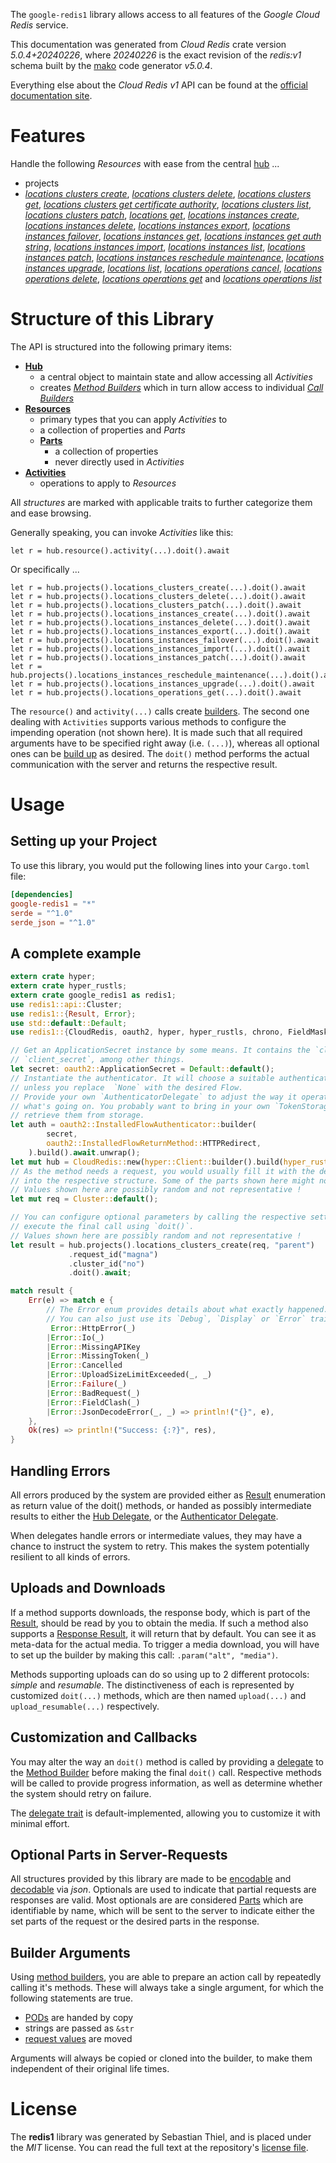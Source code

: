 <!---
DO NOT EDIT !
This file was generated automatically from 'src/generator/templates/api/README.md.mako'
DO NOT EDIT !
-->
The `google-redis1` library allows access to all features of the *Google Cloud Redis* service.

This documentation was generated from *Cloud Redis* crate version *5.0.4+20240226*, where *20240226* is the exact revision of the *redis:v1* schema built by the [mako](http://www.makotemplates.org/) code generator *v5.0.4*.

Everything else about the *Cloud Redis* *v1* API can be found at the
[official documentation site](https://cloud.google.com/memorystore/docs/redis/).
# Features

Handle the following *Resources* with ease from the central [hub](https://docs.rs/google-redis1/5.0.4+20240226/google_redis1/CloudRedis) ... 

* projects
 * [*locations clusters create*](https://docs.rs/google-redis1/5.0.4+20240226/google_redis1/api::ProjectLocationClusterCreateCall), [*locations clusters delete*](https://docs.rs/google-redis1/5.0.4+20240226/google_redis1/api::ProjectLocationClusterDeleteCall), [*locations clusters get*](https://docs.rs/google-redis1/5.0.4+20240226/google_redis1/api::ProjectLocationClusterGetCall), [*locations clusters get certificate authority*](https://docs.rs/google-redis1/5.0.4+20240226/google_redis1/api::ProjectLocationClusterGetCertificateAuthorityCall), [*locations clusters list*](https://docs.rs/google-redis1/5.0.4+20240226/google_redis1/api::ProjectLocationClusterListCall), [*locations clusters patch*](https://docs.rs/google-redis1/5.0.4+20240226/google_redis1/api::ProjectLocationClusterPatchCall), [*locations get*](https://docs.rs/google-redis1/5.0.4+20240226/google_redis1/api::ProjectLocationGetCall), [*locations instances create*](https://docs.rs/google-redis1/5.0.4+20240226/google_redis1/api::ProjectLocationInstanceCreateCall), [*locations instances delete*](https://docs.rs/google-redis1/5.0.4+20240226/google_redis1/api::ProjectLocationInstanceDeleteCall), [*locations instances export*](https://docs.rs/google-redis1/5.0.4+20240226/google_redis1/api::ProjectLocationInstanceExportCall), [*locations instances failover*](https://docs.rs/google-redis1/5.0.4+20240226/google_redis1/api::ProjectLocationInstanceFailoverCall), [*locations instances get*](https://docs.rs/google-redis1/5.0.4+20240226/google_redis1/api::ProjectLocationInstanceGetCall), [*locations instances get auth string*](https://docs.rs/google-redis1/5.0.4+20240226/google_redis1/api::ProjectLocationInstanceGetAuthStringCall), [*locations instances import*](https://docs.rs/google-redis1/5.0.4+20240226/google_redis1/api::ProjectLocationInstanceImportCall), [*locations instances list*](https://docs.rs/google-redis1/5.0.4+20240226/google_redis1/api::ProjectLocationInstanceListCall), [*locations instances patch*](https://docs.rs/google-redis1/5.0.4+20240226/google_redis1/api::ProjectLocationInstancePatchCall), [*locations instances reschedule maintenance*](https://docs.rs/google-redis1/5.0.4+20240226/google_redis1/api::ProjectLocationInstanceRescheduleMaintenanceCall), [*locations instances upgrade*](https://docs.rs/google-redis1/5.0.4+20240226/google_redis1/api::ProjectLocationInstanceUpgradeCall), [*locations list*](https://docs.rs/google-redis1/5.0.4+20240226/google_redis1/api::ProjectLocationListCall), [*locations operations cancel*](https://docs.rs/google-redis1/5.0.4+20240226/google_redis1/api::ProjectLocationOperationCancelCall), [*locations operations delete*](https://docs.rs/google-redis1/5.0.4+20240226/google_redis1/api::ProjectLocationOperationDeleteCall), [*locations operations get*](https://docs.rs/google-redis1/5.0.4+20240226/google_redis1/api::ProjectLocationOperationGetCall) and [*locations operations list*](https://docs.rs/google-redis1/5.0.4+20240226/google_redis1/api::ProjectLocationOperationListCall)




# Structure of this Library

The API is structured into the following primary items:

* **[Hub](https://docs.rs/google-redis1/5.0.4+20240226/google_redis1/CloudRedis)**
    * a central object to maintain state and allow accessing all *Activities*
    * creates [*Method Builders*](https://docs.rs/google-redis1/5.0.4+20240226/google_redis1/client::MethodsBuilder) which in turn
      allow access to individual [*Call Builders*](https://docs.rs/google-redis1/5.0.4+20240226/google_redis1/client::CallBuilder)
* **[Resources](https://docs.rs/google-redis1/5.0.4+20240226/google_redis1/client::Resource)**
    * primary types that you can apply *Activities* to
    * a collection of properties and *Parts*
    * **[Parts](https://docs.rs/google-redis1/5.0.4+20240226/google_redis1/client::Part)**
        * a collection of properties
        * never directly used in *Activities*
* **[Activities](https://docs.rs/google-redis1/5.0.4+20240226/google_redis1/client::CallBuilder)**
    * operations to apply to *Resources*

All *structures* are marked with applicable traits to further categorize them and ease browsing.

Generally speaking, you can invoke *Activities* like this:

```Rust,ignore
let r = hub.resource().activity(...).doit().await
```

Or specifically ...

```ignore
let r = hub.projects().locations_clusters_create(...).doit().await
let r = hub.projects().locations_clusters_delete(...).doit().await
let r = hub.projects().locations_clusters_patch(...).doit().await
let r = hub.projects().locations_instances_create(...).doit().await
let r = hub.projects().locations_instances_delete(...).doit().await
let r = hub.projects().locations_instances_export(...).doit().await
let r = hub.projects().locations_instances_failover(...).doit().await
let r = hub.projects().locations_instances_import(...).doit().await
let r = hub.projects().locations_instances_patch(...).doit().await
let r = hub.projects().locations_instances_reschedule_maintenance(...).doit().await
let r = hub.projects().locations_instances_upgrade(...).doit().await
let r = hub.projects().locations_operations_get(...).doit().await
```

The `resource()` and `activity(...)` calls create [builders][builder-pattern]. The second one dealing with `Activities` 
supports various methods to configure the impending operation (not shown here). It is made such that all required arguments have to be 
specified right away (i.e. `(...)`), whereas all optional ones can be [build up][builder-pattern] as desired.
The `doit()` method performs the actual communication with the server and returns the respective result.

# Usage

## Setting up your Project

To use this library, you would put the following lines into your `Cargo.toml` file:

```toml
[dependencies]
google-redis1 = "*"
serde = "^1.0"
serde_json = "^1.0"
```

## A complete example

```Rust
extern crate hyper;
extern crate hyper_rustls;
extern crate google_redis1 as redis1;
use redis1::api::Cluster;
use redis1::{Result, Error};
use std::default::Default;
use redis1::{CloudRedis, oauth2, hyper, hyper_rustls, chrono, FieldMask};

// Get an ApplicationSecret instance by some means. It contains the `client_id` and 
// `client_secret`, among other things.
let secret: oauth2::ApplicationSecret = Default::default();
// Instantiate the authenticator. It will choose a suitable authentication flow for you, 
// unless you replace  `None` with the desired Flow.
// Provide your own `AuthenticatorDelegate` to adjust the way it operates and get feedback about 
// what's going on. You probably want to bring in your own `TokenStorage` to persist tokens and
// retrieve them from storage.
let auth = oauth2::InstalledFlowAuthenticator::builder(
        secret,
        oauth2::InstalledFlowReturnMethod::HTTPRedirect,
    ).build().await.unwrap();
let mut hub = CloudRedis::new(hyper::Client::builder().build(hyper_rustls::HttpsConnectorBuilder::new().with_native_roots().https_or_http().enable_http1().build()), auth);
// As the method needs a request, you would usually fill it with the desired information
// into the respective structure. Some of the parts shown here might not be applicable !
// Values shown here are possibly random and not representative !
let mut req = Cluster::default();

// You can configure optional parameters by calling the respective setters at will, and
// execute the final call using `doit()`.
// Values shown here are possibly random and not representative !
let result = hub.projects().locations_clusters_create(req, "parent")
             .request_id("magna")
             .cluster_id("no")
             .doit().await;

match result {
    Err(e) => match e {
        // The Error enum provides details about what exactly happened.
        // You can also just use its `Debug`, `Display` or `Error` traits
         Error::HttpError(_)
        |Error::Io(_)
        |Error::MissingAPIKey
        |Error::MissingToken(_)
        |Error::Cancelled
        |Error::UploadSizeLimitExceeded(_, _)
        |Error::Failure(_)
        |Error::BadRequest(_)
        |Error::FieldClash(_)
        |Error::JsonDecodeError(_, _) => println!("{}", e),
    },
    Ok(res) => println!("Success: {:?}", res),
}

```
## Handling Errors

All errors produced by the system are provided either as [Result](https://docs.rs/google-redis1/5.0.4+20240226/google_redis1/client::Result) enumeration as return value of
the doit() methods, or handed as possibly intermediate results to either the 
[Hub Delegate](https://docs.rs/google-redis1/5.0.4+20240226/google_redis1/client::Delegate), or the [Authenticator Delegate](https://docs.rs/yup-oauth2/*/yup_oauth2/trait.AuthenticatorDelegate.html).

When delegates handle errors or intermediate values, they may have a chance to instruct the system to retry. This 
makes the system potentially resilient to all kinds of errors.

## Uploads and Downloads
If a method supports downloads, the response body, which is part of the [Result](https://docs.rs/google-redis1/5.0.4+20240226/google_redis1/client::Result), should be
read by you to obtain the media.
If such a method also supports a [Response Result](https://docs.rs/google-redis1/5.0.4+20240226/google_redis1/client::ResponseResult), it will return that by default.
You can see it as meta-data for the actual media. To trigger a media download, you will have to set up the builder by making
this call: `.param("alt", "media")`.

Methods supporting uploads can do so using up to 2 different protocols: 
*simple* and *resumable*. The distinctiveness of each is represented by customized 
`doit(...)` methods, which are then named `upload(...)` and `upload_resumable(...)` respectively.

## Customization and Callbacks

You may alter the way an `doit()` method is called by providing a [delegate](https://docs.rs/google-redis1/5.0.4+20240226/google_redis1/client::Delegate) to the 
[Method Builder](https://docs.rs/google-redis1/5.0.4+20240226/google_redis1/client::CallBuilder) before making the final `doit()` call. 
Respective methods will be called to provide progress information, as well as determine whether the system should 
retry on failure.

The [delegate trait](https://docs.rs/google-redis1/5.0.4+20240226/google_redis1/client::Delegate) is default-implemented, allowing you to customize it with minimal effort.

## Optional Parts in Server-Requests

All structures provided by this library are made to be [encodable](https://docs.rs/google-redis1/5.0.4+20240226/google_redis1/client::RequestValue) and 
[decodable](https://docs.rs/google-redis1/5.0.4+20240226/google_redis1/client::ResponseResult) via *json*. Optionals are used to indicate that partial requests are responses 
are valid.
Most optionals are are considered [Parts](https://docs.rs/google-redis1/5.0.4+20240226/google_redis1/client::Part) which are identifiable by name, which will be sent to 
the server to indicate either the set parts of the request or the desired parts in the response.

## Builder Arguments

Using [method builders](https://docs.rs/google-redis1/5.0.4+20240226/google_redis1/client::CallBuilder), you are able to prepare an action call by repeatedly calling it's methods.
These will always take a single argument, for which the following statements are true.

* [PODs][wiki-pod] are handed by copy
* strings are passed as `&str`
* [request values](https://docs.rs/google-redis1/5.0.4+20240226/google_redis1/client::RequestValue) are moved

Arguments will always be copied or cloned into the builder, to make them independent of their original life times.

[wiki-pod]: http://en.wikipedia.org/wiki/Plain_old_data_structure
[builder-pattern]: http://en.wikipedia.org/wiki/Builder_pattern
[google-go-api]: https://github.com/google/google-api-go-client

# License
The **redis1** library was generated by Sebastian Thiel, and is placed 
under the *MIT* license.
You can read the full text at the repository's [license file][repo-license].

[repo-license]: https://github.com/Byron/google-apis-rsblob/main/LICENSE.md

